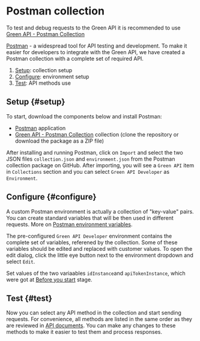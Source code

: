 # Postman collection

To test and debug requests to the Green API it is recommended to use [Green API - Postman Collection](https://github.com/green-api/green-api-postman-collection)

[Postman](https://www.getpostman.com/) - a widespread tool for API testing and development. To make it easier for developers to integrate with the Green API, we have created a Postman collection with a complete set of required API.

1. [Setup](#setup): collection setup
2. [Configure](#configure): environment setup
3. [Test](#test): API methods use

## Setup {#setup}

To start, download the components below and install Postman:

- [Postman](https://www.postman.com/downloads/) application
- [Green API - Postman Collection](https://github.com/green-api/green-api-postman-collection) collection (clone the repository or download the package as a ZIP file)

After installing and running Postman, click on `Import` and select the two JSON files `collection.json` and `environment.json` from the Postman collection package on GitHub. After importing, you will see a `Green API` item in `Collections` section and you can select `Green API Developer` as` Environment`.

## Configure {#configure}

A custom Postman environment is actually a collection of  "key-value" pairs. You can create standard variables that will be then used in different requests. More on [Postman environment variables](https://learning.postman.com/docs/postman/variables-and-environments/managing-environments/).

The pre-configured `Green API Developer` environment contains the complete set of variables, referened by the collection. Some of these variables should be edited and replaced with customer values. To open the edit dialog, click the little eye button next to the environment dropdown and select `Edit`.

Set values of the two variaables `idInstance`and `apiTokenInstance`, which were got at [Before you start](before-start.md#parameters) stage.

## Test {#test}

Now you can select any API method in the collection and start sending requests. For convenience, all methods are listed in the same order as they are reviewed in [API documents](api/index.md). You can make any changes to these methods to make it easier to test them and process responses. 
